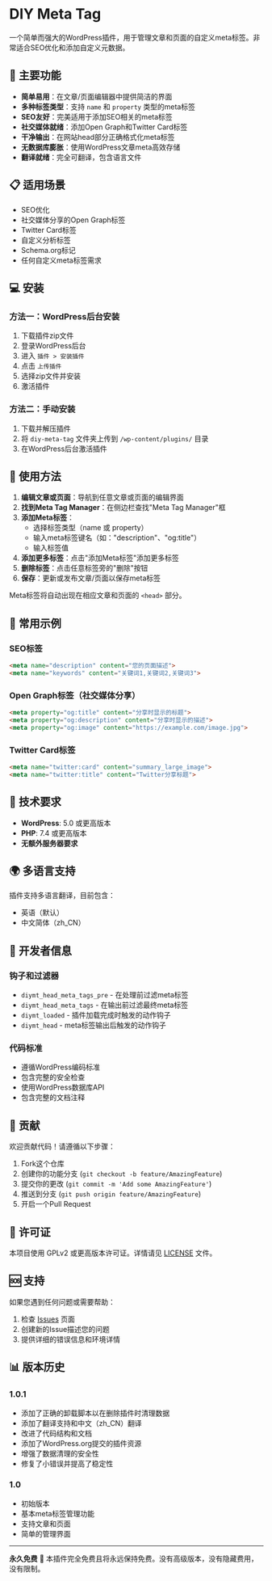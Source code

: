 # DIY Meta Tag

一个简单而强大的WordPress插件，用于管理文章和页面的自定义meta标签。非常适合SEO优化和添加自定义元数据。

## 🌟 主要功能

- **简单易用**：在文章/页面编辑器中提供简洁的界面
- **多种标签类型**：支持 `name` 和 `property` 类型的meta标签
- **SEO友好**：完美适用于添加SEO相关的meta标签
- **社交媒体就绪**：添加Open Graph和Twitter Card标签
- **干净输出**：在网站head部分正确格式化meta标签
- **无数据库膨胀**：使用WordPress文章meta高效存储
- **翻译就绪**：完全可翻译，包含语言文件

## 📋 适用场景

- SEO优化
- 社交媒体分享的Open Graph标签
- Twitter Card标签
- 自定义分析标签
- Schema.org标记
- 任何自定义meta标签需求

## 💻 安装

### 方法一：WordPress后台安装
1. 下载插件zip文件
2. 登录WordPress后台
3. 进入 `插件 > 安装插件`
4. 点击 `上传插件`
5. 选择zip文件并安装
6. 激活插件

### 方法二：手动安装
1. 下载并解压插件
2. 将 `diy-meta-tag` 文件夹上传到 `/wp-content/plugins/` 目录
3. 在WordPress后台激活插件

## 🚀 使用方法

1. **编辑文章或页面**：导航到任意文章或页面的编辑界面
2. **找到Meta Tag Manager**：在侧边栏查找"Meta Tag Manager"框
3. **添加Meta标签**：
   - 选择标签类型（name 或 property）
   - 输入meta标签键名（如："description"、"og:title"）
   - 输入标签值
4. **添加更多标签**：点击"添加Meta标签"添加更多标签
5. **删除标签**：点击任意标签旁的"删除"按钮
6. **保存**：更新或发布文章/页面以保存meta标签

Meta标签将自动出现在相应文章和页面的 `<head>` 部分。

## 📖 常用示例

### SEO标签
```html
<meta name="description" content="您的页面描述">
<meta name="keywords" content="关键词1,关键词2,关键词3">
```

### Open Graph标签（社交媒体分享）
```html
<meta property="og:title" content="分享时显示的标题">
<meta property="og:description" content="分享时显示的描述">
<meta property="og:image" content="https://example.com/image.jpg">
```

### Twitter Card标签
```html
<meta name="twitter:card" content="summary_large_image">
<meta name="twitter:title" content="Twitter分享标题">
```

## 🔧 技术要求

- **WordPress**: 5.0 或更高版本
- **PHP**: 7.4 或更高版本
- **无额外服务器要求**

## 🌍 多语言支持

插件支持多语言翻译，目前包含：
- 英语（默认）
- 中文简体（zh_CN）

## 📝 开发者信息

### 钩子和过滤器

- `diymt_head_meta_tags_pre` - 在处理前过滤meta标签
- `diymt_head_meta_tags` - 在输出前过滤最终meta标签
- `diymt_loaded` - 插件加载完成时触发的动作钩子
- `diymt_head` - meta标签输出后触发的动作钩子

### 代码标准

- 遵循WordPress编码标准
- 包含完整的安全检查
- 使用WordPress数据库API
- 包含完整的文档注释

## 🤝 贡献

欢迎贡献代码！请遵循以下步骤：

1. Fork这个仓库
2. 创建你的功能分支 (`git checkout -b feature/AmazingFeature`)
3. 提交你的更改 (`git commit -m 'Add some AmazingFeature'`)
4. 推送到分支 (`git push origin feature/AmazingFeature`)
5. 开启一个Pull Request

## 📄 许可证

本项目使用 GPLv2 或更高版本许可证。详情请见 [LICENSE](https://www.gnu.org/licenses/gpl-2.0.html) 文件。

## 🆘 支持

如果您遇到任何问题或需要帮助：

1. 检查 [Issues](https://github.com/d1-always/diy-meta-tag/issues) 页面
2. 创建新的Issue描述您的问题
3. 提供详细的错误信息和环境详情

## 📊 版本历史

### 1.0.1
- 添加了正确的卸载脚本以在删除插件时清理数据
- 添加了翻译支持和中文（zh_CN）翻译
- 改进了代码结构和文档
- 添加了WordPress.org提交的插件资源
- 增强了数据清理的安全性
- 修复了小错误并提高了稳定性

### 1.0
- 初始版本
- 基本meta标签管理功能
- 支持文章和页面
- 简单的管理界面

---

**永久免费** 🎉 本插件完全免费且将永远保持免费。没有高级版本，没有隐藏费用，没有限制。


